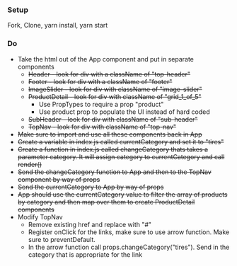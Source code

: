 ### Setup
Fork, Clone, yarn install, yarn start

### Do
* Take the html out of the App component and put in separate components
  * ~~Header - look for div with a className of "top-header"~~
  * ~~Footer - look for div with a className of "footer"~~
  * ~~ImageSlider - look for div with className of "image-slider"~~
  * ~~ProductDetail - look for div with className of "grid_1_of_5"~~
    * Use PropTypes to require a prop "product"
    * Use product prop to populate the UI instead of hard coded 
  * ~~SubHeader - look for div with className of "sub-header"~~
  * ~~TopNav - look for div with className of "top-nav"~~
* ~~Make sure to import and use all these components back in App~~
* ~~Create a variable in index.js called currentCategory and set it to "tires"~~
* ~~Create a function in index.js called changeCategory thats takes a parameter category. It will assign category to currentCategory and call render()~~
* ~~Send the changeCategory function to App and then to the TopNav component by way of props~~
* ~~Send the currentCategory to App by way of props~~
* ~~App should use the currentCategory value to filter the array of products by category and then map over them to create ProductDetail components~~
* Modify TopNav
  * Remove existing href and replace with "#"
  * Register onClick for the links, make sure to use arrow function. Make sure to preventDefault.
  * In the arrow function call props.changeCategory("tires"). Send in the category that is appropriate for the link
